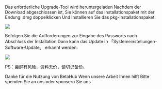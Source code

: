 Das erforderliche Upgrade-Tool wird heruntergeladen
Nachdem der Download abgeschlossen ist, Sie können auf das Installationspaket mit der Endung .dmg doppelklicken
Und installieren Sie das pkg-Installationspaket:

![][After Install PKG]

Befolgen Sie die Aufforderungen zur Eingabe des Passworts nach Abschluss der Installation
Dann kann das Update in 「Systemeinstellungen-Software-Update」 erkannt werden:

![][System Update]

PS：尝鲜有风险，资料无价，请切记备份。

Danke für die Nutzung von BetaHub
Wenn unsere Arbeit Ihnen hilft
Bitte spenden Sie an uns oder sponsern Sie uns

[After Install PKG]: https://tva1.sinaimg.cn/large/008i3skNgy1gwqs7s1gegj311q0hqaai.jpg
[System Update]: https://tva1.sinaimg.cn/large/008i3skNgy1gwqphmcxg6j311a0hqjrp.jpg
